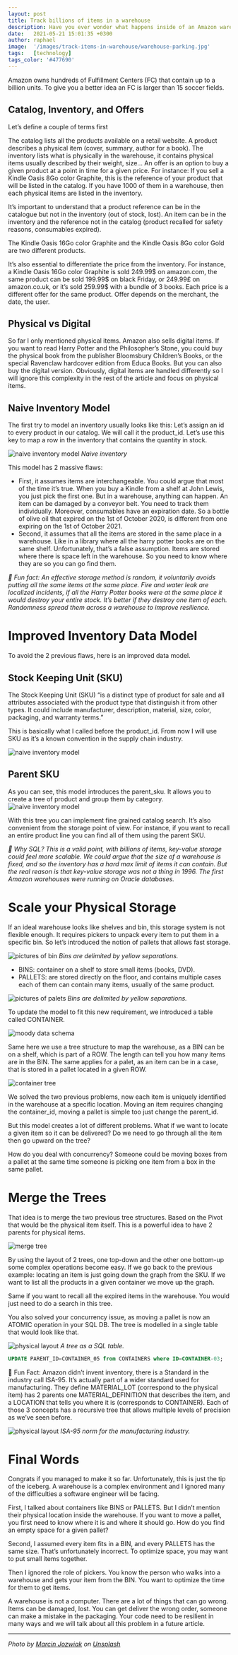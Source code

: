 ```yaml
---
layout: post
title: Track billions of items in a warehouse
description: Have you ever wonder what happens inside of an Amazon warehouse? As a software engineer, the supply chain field has plenty of technical challenges like running one of the largest catalogs in the world, associated with one of the biggest inventory.
date:   2021-05-21 15:01:35 +0300
author: raphael
image:  '/images/track-items-in-warehouse/warehouse-parking.jpg'
tags:   [technology]
tags_color: '#477690'
---
```



Amazon owns hundreds of Fulfillment Centers (FC) that contain up to a billion units. To give you a better idea an FC is larger than 15 soccer fields.

## Catalog, Inventory, and Offers
Let’s define a couple of terms first

The catalog lists all the products available on a retail website. A product describes a physical item (cover, summary, author for a book).
The inventory lists what is physically in the warehouse, it contains physical items usually described by their weight, size…
An offer is an option to buy a given product at a point in time for a given price.
For instance: If you sell a Kindle Oasis 8Go color Graphite, this is the reference of your product that will be listed in the catalog. If you have 1000 of them in a warehouse, then each physical items are listed in the inventory.

It’s important to understand that a product reference can be in the catalogue but not in the inventory (out of stock, lost). An item can be in the inventory and the reference not in the catalog (product recalled for safety reasons, consumables expired).

The Kindle Oasis 16Go color Graphite and the Kindle Oasis 8Go color Gold are two different products.

It’s also essential to differentiate the price from the inventory. For instance, a Kindle Oasis 16Go color Graphite is sold 249.99$ on amazon.com, the same product can be sold 199.99$ on black Friday, or 249.99£ on amazon.co.uk, or it’s sold 259.99$ with a bundle of 3 books. Each price is a different offer for the same product. Offer depends on the merchant, the date, the user.

## Physical vs Digital
So far I only mentioned physical items. Amazon also sells digital items. If you want to read Harry Potter and the Philosopher’s Stone, you could buy the physical book from the publisher Bloomsbury Children’s Books, or the special Ravenclaw hardcover edition from Educa Books. But you can also buy the digital version. Obviously, digital items are handled differently so I will ignore this complexity in the rest of the article and focus on physical items.

## Naive Inventory Model
The first try to model an inventory usually looks like this: Let’s assign an id to every product in our catalog. We will call it the product_id. Let’s use this key to map a row in the inventory that contains the quantity in stock.

<img src="/images/track-items-in-warehouse/01 - Naive Inventory.png" loading="lazy" alt="naive inventory model">
<em>Naive inventory</em>


This model has 2 massive flaws:

* First, it assumes items are interchangeable. You could argue that most of the time it’s true. When you buy a Kindle from a shelf at John Lewis, you just pick the first one. But in a warehouse, anything can happen. An item can be damaged by a conveyor belt. You need to track them individually. Moreover, consumables have an expiration date. So a bottle of olive oil that expired on the 1st of October 2020, is different from one expiring on the 1st of October 2021.
* Second, it assumes that all the items are stored in the same place in a warehouse. Like in a library where all the harry potter books are on the same shelf. Unfortunately, that’s a false assumption. Items are stored where there is space left in the warehouse. So you need to know where they are so you can go find them.

*🤯 Fun fact: An effective storage method is random, it voluntarily avoids putting all the same items at the same place. Fire and water leak are localized incidents, if all the Harry Potter books were at the same place it would destroy your entire stock. It’s better if they destroy one item of each. Randomness spread them across a warehouse to improve resilience.*

# Improved Inventory Data Model
To avoid the 2 previous flaws, here is an improved data model.

## Stock Keeping Unit (SKU)
The Stock Keeping Unit (SKU) “is a distinct type of product for sale and all attributes associated with the product type that distinguish it from other types. It could include manufacturer, description, material, size, color, packaging, and warranty terms.”

This is basically what I called before the product_id. From now I will use SKU as it’s a known convention in the supply chain industry.


<img src="/images/track-items-in-warehouse/02 - SKU.png" loading="lazy" alt="naive inventory model">

## Parent SKU
As you can see, this model introduces the parent_sku. It allows you to create a tree of product and group them by category.
<img src="/images/track-items-in-warehouse/02.1 - SKU tree of product.png" loading="lazy" alt="naive inventory model">

With this tree you can implement fine grained catalog search. It’s also convenient from the storage point of view. For instance, if you want to recall an entire product line you can find all of them using the parent SKU.

*🤯 Why SQL? This is a valid point, with billions of items, key-value storage could feel more scalable. We could argue that the size of a warehouse is fixed, and so the inventory has a hard max limit of items it can contain. But the real reason is that key-value storage was not a thing in 1996. The first Amazon warehouses were running on Oracle databases.*

# Scale your Physical Storage
If an ideal warehouse looks like shelves and bin, this storage system is not flexible enough. It requires pickers to unpack every item to put them in a specific bin. So let’s introduced the notion of pallets that allows fast storage.

<img src="/images/track-items-in-warehouse/bins.png" loading="lazy" alt="pictures of bin">
<em>Bins are delimited by yellow separations.</em>

* BINS: container on a shelf to store small items (books, DVD).
* PALLETS: are stored directly on the floor, and contains multiple cases each of them can contain many items, usually of the same product.

<img src="/images/track-items-in-warehouse/palets.png" loading="lazy" alt="pictures of palets">
<em>Bins are delimited by yellow separations.</em>

To update the model to fit this new requirement, we introduced a table called CONTAINER.

<img src="/images/track-items-in-warehouse/03 - moody 2003.png" loading="lazy" alt="moody data schema">

Same here we use a tree structure to map the warehouse, as a BIN can be on a shelf, which is part of a ROW. The length can tell you how many items are in the BIN. The same applies for a palet, as an item can be in a case, that is stored in a pallet located in a given ROW.

<img src="/images/track-items-in-warehouse/04.1 Container Tree.png" loading="lazy" alt="container tree">


We solved the two previous problems, now each item is uniquely identified in the warehouse at a specific location. Moving an item requires changing the container_id, moving a pallet is simple too just change the parent_id.

But this model creates a lot of different problems. What if we want to locate a given item so it can be delivered? Do we need to go through all the item then go upward on the tree?

How do you deal with concurrency? Someone could be moving boxes from a pallet at the same time someone is picking one item from a box in the same pallet.

# Merge the Trees
That idea is to merge the two previous tree structures. Based on the Pivot that would be the physical item itself. This is a powerful idea to have 2 parents for physical items.


<img src="/images/track-items-in-warehouse/05.1 Merge Tree simplified.png" loading="lazy" alt="merge tree">

By using the layout of 2 trees, one top-down and the other one bottom-up some complex operations become easy. If we go back to the previous example: locating an item is just going down the graph from the SKU. If we want to list all the products in a given container we move up the graph.

Same if you want to recall all the expired items in the warehouse. You would just need to do a search in this tree.

You also solved your concurrency issue, as moving a pallet is now an ATOMIC operation in your SQL DB. The tree is modelled in a single table that would look like that.

<img src="/images/track-items-in-warehouse/06  Physical Layout.png" loading="lazy" alt="physical layout">
<em>A tree as a SQL table.</em>


```SQL
UPDATE PARENT_ID=CONTAINER_05 from CONTAINERS where ID=CONTAINER-03;
```

🤯 Fun Fact: Amazon didn’t invent inventory, there is a Standard in the industry call ISA-95. It’s actually part of a wider standard used for manufacturing. They define MATERIAL_LOT (correspond to the physical item) has 2 parents one MATERIAL_DEFINITION that describes the item, and a LOCATION that tells you where it is (corresponds to CONTAINER). Each of those 3 concepts has a recursive tree that allows multiple levels of precision as we’ve seen before.

<img src="/images/track-items-in-warehouse/04 - ISA 95.png" loading="lazy" alt="physical layout">
<em>ISA-95 norm for the manufacturing industry.</em>

# Final Words
Congrats if you managed to make it so far. Unfortunately, this is just the tip of the iceberg. A warehouse is a complex environment and I ignored many of the difficulties a software engineer will be facing.

First, I talked about containers like BINS or PALLETS. But I didn’t mention their physical location inside the warehouse. If you want to move a pallet, you first need to know where it is and where it should go. How do you find an empty space for a given pallet?

Second, I assumed every item fits in a BIN, and every PALLETS has the same size. That’s unfortunately incorrect. To optimize space, you may want to put small items together.

Then I ignored the role of pickers. You know the person who walks into a warehouse and gets your item from the BIN. You want to optimize the time for them to get items.

A warehouse is not a computer. There are a lot of things that can go wrong. Items can be damaged, lost. You can get deliver the wrong order, someone can make a mistake in the packaging. Your code need to be resilient in many ways and we will talk about all this problem in a future article.

---

<em>Photo by <a href="https://unsplash.com/es/@marcinjozwiak?utm_source=unsplash&utm_medium=referral&utm_content=creditCopyText">Marcin Jozwiak</a> on <a href="https://unsplash.com/photos/oh0DITWoHi4?utm_source=unsplash&utm_medium=referral&utm_content=creditCopyText">Unsplash</a></em>